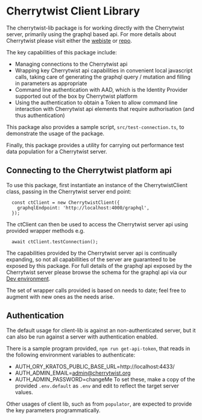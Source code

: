 # Cherrytwist Client Library
The cherrytwist-lib package is for working directly with the Cherrytwist server, primarily using the graphql based api. For more details about Cherrytwist please visit either the [webiste](http://cherrytwist.org) or [repo](http://github.com/cherrytwist/coordination).

The key capabilities of this package include:
* Managing connections to the Cherrytwist api
* Wrapping key Cherrytwist api capabilities in convenient local javascript calls, taking care of generating the graphql query / mutation and filling in parameters as appropriate
* Command line authentication with AAD, which is the Identity Provider supported out of the box by Cherrytwist platform
* Using the authentication to obtain a Token to allow command line interaction with Cherrytwist api elements that require authorisation (and thus authentication)

This package also provides a sample script, `src/test-connection.ts`, to demonstrate the usage of the package.

Finally, this package provides a utility for carrying out performance test data population for a Cherrytwist server.

## Connecting to the Cherrytwist platform api
To use this package, first instantiate an instance of the CherrytwistClient class, passing in the Cherrytwist server end point:
```
  const ctClient = new CherrytwistClient({
    graphqlEndpoint: 'http://localhost:4000/graphql',
  });
  ```
The ctClient can then be used to access the Cherrytwist server api using provided wrapper methods e.g.
```
  await ctClient.testConnection();
```
The capabilities provided by the Cherrytwist server api is continually expanding, so not all capabillities of the server are guaranteed to be exposed by this package. For full details of the graphql api exposed by the Cherrytwist server please browse the schema for the graphql api via our [Dev environment](http://dev.cherrytwist.org/graphql).

The set of wrapper calls provided is based on needs to date; feel free to augment with new ones as the needs arise.

## Authentication
The default usage for client-lib is against an non-authenticated server, but it can also be run against a server with authentication enabled.

There is a sample program provided, `npm run get-api-token`, that reads in the following environment variables to authenticate:
* AUTH_ORY_KRATOS_PUBLIC_BASE_URL=http://localhost:4433/
* AUTH_ADMIN_EMAIL=admin@cherrytwist.org
* AUTH_ADMIN_PASSWORD=changeMe
To set these, make a copy of the provided `.env.default` as `.env` and edit to reflect the target server values.

Other usages of client lib, such as from `populator`, are expected to provide the key parameters programmatically.
